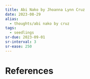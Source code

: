 ```yaml
---
title: Abi Nako by Jhoanna Lynn Cruz
date: 2023-08-29
alias:
  - thoughts/abi nako by cruz
tags:
  - seedlings
sr-due: 2023-09-01
sr-interval: 3
sr-ease: 250
---
```


# References